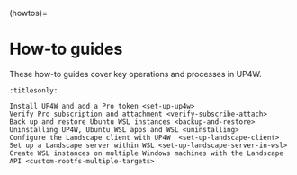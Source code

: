 (howtos)=

# How-to guides

These how-to guides cover key operations and processes in UP4W.

```{toctree}
:titlesonly:

Install UP4W and add a Pro token <set-up-up4w>
Verify Pro subscription and attachment <verify-subscribe-attach>
Back up and restore Ubuntu WSL instances <backup-and-restore>
Uninstalling UP4W, Ubuntu WSL apps and WSL <uninstalling>
Configure the Landscape client with UP4W  <set-up-landscape-client>
Set up a Landscape server within WSL <set-up-landscape-server-in-wsl>
Create WSL instances on multiple Windows machines with the Landscape API <custom-rootfs-multiple-targets>
```
